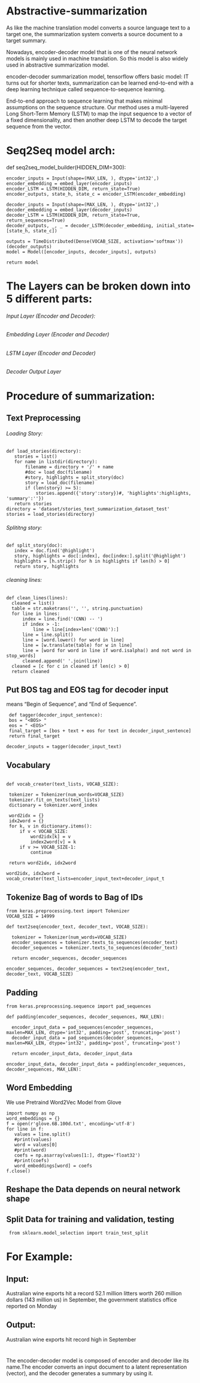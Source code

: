 # Abstractive-summarization

As like the machine translation model converts a source language text to a target one, the summarization system converts a source document to a target summary.

Nowadays, encoder-decoder model that is one of the neural network models is mainly used in machine translation. So this model is also widely used in abstractive summarization model.

encoder-decoder summarization model, tensorflow offers basic model: IT turns out for shorter texts, summarization can be learned end-to-end with a deep learning technique called sequence-to-sequence learning.

End-to-end approach to sequence learning that makes minimal assumptions on the sequence structure. Our method uses a multi-layered Long Short-Term Memory (LSTM) to map the input sequence to a vector of a fixed dimensionality, and then another deep LSTM to decode the target sequence from the vector.

 # Seq2Seq model arch:
  
  def seq2seq_model_builder(HIDDEN_DIM=300):
    
    encoder_inputs = Input(shape=(MAX_LEN, ), dtype='int32',)
    encoder_embedding = embed_layer(encoder_inputs)
    encoder_LSTM = LSTM(HIDDEN_DIM, return_state=True)
    encoder_outputs, state_h, state_c = encoder_LSTM(encoder_embedding)
    
    decoder_inputs = Input(shape=(MAX_LEN, ), dtype='int32',)
    decoder_embedding = embed_layer(decoder_inputs)
    decoder_LSTM = LSTM(HIDDEN_DIM, return_state=True, return_sequences=True)
    decoder_outputs, _, _ = decoder_LSTM(decoder_embedding, initial_state=[state_h, state_c])
    
    outputs = TimeDistributed(Dense(VOCAB_SIZE, activation='softmax'))(decoder_outputs)
    model = Model([encoder_inputs, decoder_inputs], outputs)
    
    return model


# The Layers can be broken down into 5 different parts:

###### Input Layer (Encoder and Decoder):
###### Embedding Layer (Encoder and Decoder)
###### LSTM Layer (Encoder and Decoder)
###### Decoder Output Layer

 
 # Procedure of summarization:
## Text Preprocessing
 ###### Loading Story:
 ```
 def load_stories(directory):
    stories = list()
    for name in listdir(directory):
        filename = directory + '/' + name
        #doc = load_doc(filename)
        #story, highlights = split_story(doc)
        story = load_doc(filename)
        if (len(story) >= 5):
            stories.append({'story':story})#, 'highlights':highlights, 'summary':''})
    return stories
directory = 'dataset/stories_text_summarization_dataset_test'
stories = load_stories(directory)
```
 ###### Splititng story:
 ```
 def split_story(doc):
    index = doc.find('@highlight')
    story, highlights = doc[:index], doc[index:].split('@highlight')
    highlights = [h.strip() for h in highlights if len(h) > 0]
    return story, highlights
   ```
  ###### cleaning lines:
  ```
  def clean_lines(lines):
    cleaned = list()
    table = str.maketrans('', '', string.punctuation)
    for line in lines:
        index = line.find('(CNN) -- ')
        if index > -1:
            line = line[index+len('(CNN)'):]
        line = line.split()
        line = [word.lower() for word in line]
        line = [w.translate(table) for w in line]
        line = [word for word in line if word.isalpha() and not word in stop_words]
        cleaned.append(' '.join(line))
    cleaned = [c for c in cleaned if len(c) > 0]
    return cleaned
  ```

  
## Put BOS tag and EOS tag for decoder input
  means “Begin of Sequence”, and “End of Sequence”.
 ``` 
  def tagger(decoder_input_sentence):
  bos = "<BOS> "
  eos = " <EOS>"
  final_target = [bos + text + eos for text in decoder_input_sentence] 
  return final_target

decoder_inputs = tagger(decoder_input_text)
 ```
## Vocabulary 
  
 ``` from keras.preprocessing.text import Tokenizer

def vocab_creater(text_lists, VOCAB_SIZE):

  tokenizer = Tokenizer(num_words=VOCAB_SIZE)
  tokenizer.fit_on_texts(text_lists)
  dictionary = tokenizer.word_index
  
  word2idx = {}
  idx2word = {}
  for k, v in dictionary.items():
      if v < VOCAB_SIZE:
          word2idx[k] = v
          index2word[v] = k
      if v >= VOCAB_SIZE-1:
          continue
          
  return word2idx, idx2word

word2idx, idx2word = vocab_creater(text_lists=encoder_input_text+decoder_input_t
```
## Tokenize Bag of words to Bag of IDs
```
from keras.preprocessing.text import Tokenizer
VOCAB_SIZE = 14999

def text2seq(encoder_text, decoder_text, VOCAB_SIZE):

  tokenizer = Tokenizer(num_words=VOCAB_SIZE)
  encoder_sequences = tokenizer.texts_to_sequences(encoder_text)
  decoder_sequences = tokenizer.texts_to_sequences(decoder_text)
  
  return encoder_sequences, decoder_sequences

encoder_sequences, decoder_sequences = text2seq(encoder_text, decoder_text, VOCAB_SIZE) 
```

## Padding
```
from keras.preprocessing.sequence import pad_sequences

def padding(encoder_sequences, decoder_sequences, MAX_LEN):
  
  encoder_input_data = pad_sequences(encoder_sequences, maxlen=MAX_LEN, dtype='int32', padding='post', truncating='post')
  decoder_input_data = pad_sequences(decoder_sequences, maxlen=MAX_LEN, dtype='int32', padding='post', truncating='post')
  
  return encoder_input_data, decoder_input_data

encoder_input_data, decoder_input_data = padding(encoder_sequences, decoder_sequences, MAX_LEN):
```
## Word Embedding
 We use Pretraind Word2Vec Model from Glove
 ```
import numpy as np
word_embeddings = {}
f = open(r'glove.6B.100d.txt', encoding='utf-8')
for line in f:
    values = line.split()
    #print(values)
    word = values[0]
    #print(word)
    coefs = np.asarray(values[1:], dtype='float32')
    #print(coefs)
    word_embeddings[word] = coefs
f.close()
 ```
## Reshape the Data depends on neural network shape

## Split Data for training and validation, testing
```
 from sklearn.model_selection import train_test_split
```
# For Example:
## Input:
Australian wine exports hit a record 52.1 million litters worth 260 million dollars (143 million us) in September, the government statistics office reported on Monday
## Output:
Australian wine exports hit record high in September

# 
The encoder-decoder model is composed of encoder and decoder like its name.The encoder converts an input document to a latent representation (vector), and the decoder generates a summary by using it.
